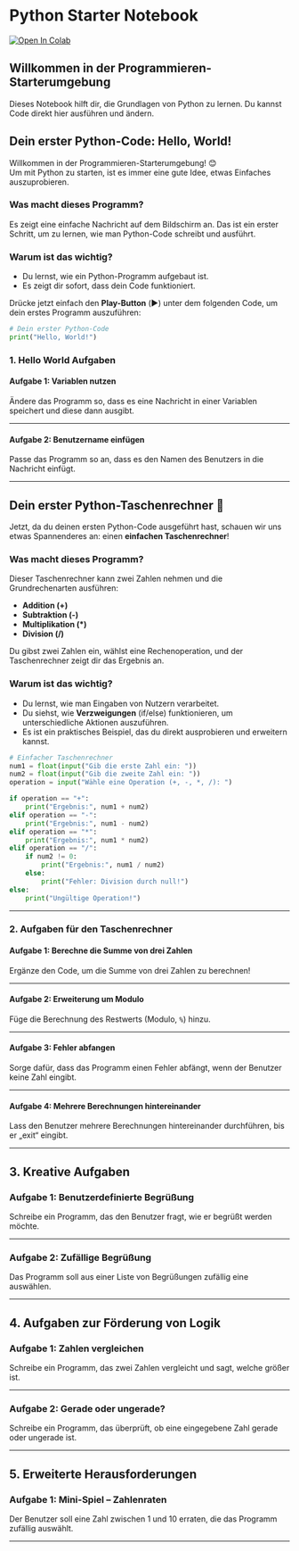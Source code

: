 # Python Starter Notebook

[![Open In Colab](https://colab.research.google.com/assets/colab-badge.svg)](https://colab.research.google.com/github/FoehrsWorks/PythonJupyter/blob/main/Programmieren_Einstieg_Python.ipynb)

## Willkommen in der Programmieren-Starterumgebung

Dieses Notebook hilft dir, die Grundlagen von Python zu lernen. Du kannst Code direkt hier ausführen und ändern.

## Dein erster Python-Code: Hello, World!

Willkommen in der Programmieren-Starterumgebung! 😊  
Um mit Python zu starten, ist es immer eine gute Idee, etwas Einfaches auszuprobieren.  

### Was macht dieses Programm?

Es zeigt eine einfache Nachricht auf dem Bildschirm an. Das ist ein erster Schritt, um zu lernen, wie man Python-Code schreibt und ausführt.

### Warum ist das wichtig?

- Du lernst, wie ein Python-Programm aufgebaut ist.  
- Es zeigt dir sofort, dass dein Code funktioniert.

Drücke jetzt einfach den **Play-Button** (▶️) unter dem folgenden Code, um dein erstes Programm auszuführen:

```python
# Dein erster Python-Code
print("Hello, World!")
```

### 1. Hello World Aufgaben

#### Aufgabe 1: Variablen nutzen
Ändere das Programm so, dass es eine Nachricht in einer Variablen speichert und diese dann ausgibt.

---

#### Aufgabe 2: Benutzername einfügen
Passe das Programm so an, dass es den Namen des Benutzers in die Nachricht einfügt.

---

## Dein erster Python-Taschenrechner 🧮

Jetzt, da du deinen ersten Python-Code ausgeführt hast, schauen wir uns etwas Spannenderes an: einen **einfachen Taschenrechner**!  

### Was macht dieses Programm?

Dieser Taschenrechner kann zwei Zahlen nehmen und die Grundrechenarten ausführen:  
- **Addition (+)**  
- **Subtraktion (-)**  
- **Multiplikation (*)**  
- **Division (/)**  

Du gibst zwei Zahlen ein, wählst eine Rechenoperation, und der Taschenrechner zeigt dir das Ergebnis an.

### Warum ist das wichtig?

- Du lernst, wie man Eingaben von Nutzern verarbeitet.  
- Du siehst, wie **Verzweigungen** (if/else) funktionieren, um unterschiedliche Aktionen auszuführen.  
- Es ist ein praktisches Beispiel, das du direkt ausprobieren und erweitern kannst.

```python
# Einfacher Taschenrechner
num1 = float(input("Gib die erste Zahl ein: "))
num2 = float(input("Gib die zweite Zahl ein: "))
operation = input("Wähle eine Operation (+, -, *, /): ")

if operation == "+":
    print("Ergebnis:", num1 + num2)
elif operation == "-":
    print("Ergebnis:", num1 - num2)
elif operation == "*":
    print("Ergebnis:", num1 * num2)
elif operation == "/":
    if num2 != 0:
        print("Ergebnis:", num1 / num2)
    else:
        print("Fehler: Division durch null!")
else:
    print("Ungültige Operation!")
```

---

### 2. Aufgaben für den Taschenrechner

#### Aufgabe 1: Berechne die Summe von drei Zahlen
Ergänze den Code, um die Summe von drei Zahlen zu berechnen!

---

#### Aufgabe 2: Erweiterung um Modulo
Füge die Berechnung des Restwerts (Modulo, `%`) hinzu.

---

#### Aufgabe 3: Fehler abfangen
Sorge dafür, dass das Programm einen Fehler abfängt, wenn der Benutzer keine Zahl eingibt.

---

#### Aufgabe 4: Mehrere Berechnungen hintereinander
Lass den Benutzer mehrere Berechnungen hintereinander durchführen, bis er „exit“ eingibt.

---

## 3. Kreative Aufgaben

### Aufgabe 1: Benutzerdefinierte Begrüßung
Schreibe ein Programm, das den Benutzer fragt, wie er begrüßt werden möchte.

---

### Aufgabe 2: Zufällige Begrüßung
Das Programm soll aus einer Liste von Begrüßungen zufällig eine auswählen.

---

## 4. Aufgaben zur Förderung von Logik

### Aufgabe 1: Zahlen vergleichen
Schreibe ein Programm, das zwei Zahlen vergleicht und sagt, welche größer ist.

---

### Aufgabe 2: Gerade oder ungerade?
Schreibe ein Programm, das überprüft, ob eine eingegebene Zahl gerade oder ungerade ist.

---

## 5. Erweiterte Herausforderungen

### Aufgabe 1: Mini-Spiel – Zahlenraten
Der Benutzer soll eine Zahl zwischen 1 und 10 erraten, die das Programm zufällig auswählt.

---
```
